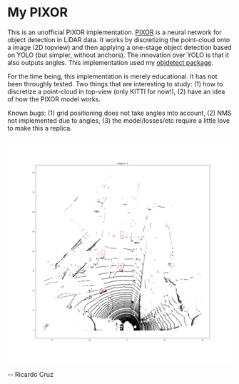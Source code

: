 # My PIXOR

This is an unofficial PIXOR implementation. [PIXOR](https://arxiv.org/abs/1902.06326) is a neural network for object detection in LiDAR data. It works by discretizing the point-cloud onto a image (2D topview) and then applying a one-stage object detection based on YOLO (but simpler, without anchors). The innovation over YOLO is that it also outputs angles. This implementation used my [objdetect package](https://github.com/rpmcruz/objdetect).

For the time being, this implementation is merely educational. It has not been throughly tested. Two things that are interesting to study: (1) how to discretize a point-cloud in top-view (only KITTI for now!), (2) have an idea of how the PIXOR model works.

Known bugs: (1) grid positioning does not take angles into account, (2) NMS not implemented due to angles, (3) the model/losses/etc require a little love to make this a replica.

 ![](picture.png)

-- Ricardo Cruz
